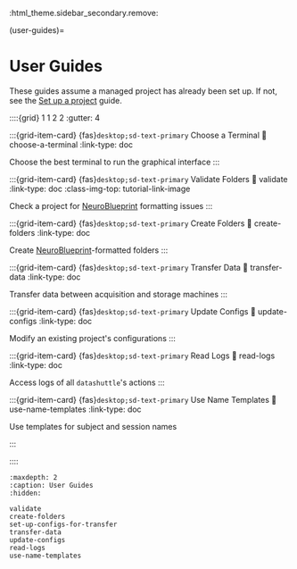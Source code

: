 :html_theme.sidebar_secondary.remove:

(user-guides)=
# User Guides

These guides assume a managed project has already been set up. If not, see the [Set up a project](set-up-a-project_) guide.

::::{grid} 1 1 2 2
:gutter: 4

:::{grid-item-card} {fas}`desktop;sd-text-primary` Choose a Terminal
:link: choose-a-terminal
:link-type: doc

Choose the best terminal to run the graphical interface
:::


:::{grid-item-card} {fas}`desktop;sd-text-primary` Validate Folders
:link: validate
:link-type: doc
:class-img-top: tutorial-link-image

Check a project for [NeuroBlueprint](https://neuroblueprint.neuroinformatics.dev/latest/index.html) formatting issues
:::


:::{grid-item-card} {fas}`desktop;sd-text-primary` Create Folders
:link: create-folders
:link-type: doc

Create [NeuroBlueprint](https://neuroblueprint.neuroinformatics.dev/latest/index.html)-formatted folders
:::

:::{grid-item-card} {fas}`desktop;sd-text-primary` Transfer Data
:link: transfer-data
:link-type: doc

Transfer data between acquisition and storage machines
:::


:::{grid-item-card} {fas}`desktop;sd-text-primary` Update Configs
:link: update-configs
:link-type: doc

Modify an existing project's configurations
:::


:::{grid-item-card} {fas}`desktop;sd-text-primary` Read Logs
:link: read-logs
:link-type: doc

Access logs of all ``datashuttle``'s actions
:::


:::{grid-item-card} {fas}`desktop;sd-text-primary` Use Name Templates
:link: use-name-templates
:link-type: doc

Use templates for subject and session names

:::

::::

```{toctree}
:maxdepth: 2
:caption: User Guides
:hidden:

validate
create-folders
set-up-configs-for-transfer
transfer-data
update-configs
read-logs
use-name-templates

```
